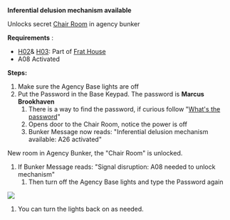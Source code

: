 **Inferential delusion mechanism available**

Unlocks secret [Chair Room](#_ox7f1mpoe8n0) in agency bunker

**Requirements** :

- [H02](#_7t0ujqbjs9fd)& [H03](#_9d773bnv74et): Part of [Frat House](#_otewdg4s17fo)
- A08 Activated

**Steps:**

1. Make sure the Agency Base lights are off
2. Put the Password in the Base Keypad. The password is **Marcus Brookhaven**
	1. There is a way to find the password, if curious follow "[What's the password](#_n5zskoeziwvl)"
	2. Opens door to the Chair Room, notice the power is off
	3. Bunker Message now reads:
		"Inferential delusion mechanism available: A26 activated"
		
		
 New room in Agency Bunker, the "Chair Room" is unlocked.
1. If Bunker Message reads:
 "Signal disruption: A08 needed to unlock mechanism"
	1. Then turn off the Agency Base lights and type the Password again

![](RackMultipart20230519-1-srjx74_html_ad0431f386f620d8.jpg)

1. You can turn the lights back on as needed.